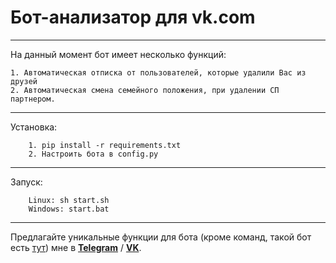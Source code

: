 # Бот-анализатор для vk.com
___
На данный момент бот имеет несколько функций: 
    
    1. Автоматическая отписка от пользователей, которые удалили Вас из друзей
    2. Автоматическая смена семейного положения, при удалении СП партнером.
___
Установка:
```
    1. pip install -r requirements.txt
    2. Настроить бота в config.py       
```
---
Запуск:
```
    Linux: sh start.sh
    Windows: start.bat
```
---
Предлагайте уникальные функции для бота (кроме команд, такой бот есть [тут](https://korolevsky.me/ub)) мне в __[Telegram](https://korolevsky.me/tg)__ / __[VK](https://korolevsky.me/vk)__.